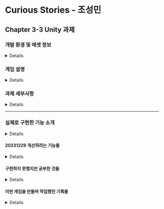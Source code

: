# Curious Stories - 조성민

## Chapter 3-3 Unity 과제

### 개발 환경 및 에셋 정보
<details>

#### 개발 환경
### Unity 2022.3.2f1

<br/>

#### 사용한 에셋

##### Top-Dwon 2D RPG Assets Pack
https://assetstore.unity.com/packages/2d/pixelwitchery-239673

<br/>

#### 사용한 폰트
##### 쿠키런 폰트
##### https://www.cookierunfont.com/

<br/>

#### 개발 기간
##### 3일 (20231226 ~ 20231228)
20231229 추가 개선 예정

<br/>

</details>

### 게임 설명

<details>

이번 게임은 미완성의 게임으로 최종 프로젝트에 들어가기 앞서서 기술적인 부분을 공부하기 위해 만든 게임이다.

게임의 기본적인 내용은 '잔혹동화'라는 키워드로 설명할 수 있을 것 같다.

우리가 익히 알고 있는 동화의 이야기를 따라가지만, 

플레이어의 선택에 따라서 결과가 우리가 아는 동화와 달라지는

인터렉터블한 책을 읽는 느낌을 주기위한 게임으로 만들었다.

동화책의 느낌을 살리기 위해 IntroScene에는 서고 느낌이 나게,

TitleScene에서는 책장에서 책을 뽑는 느낌이 나게, CollectionScene에서는 책에서 도감(사전)을 보는 느낌이 나게 만드려고 했다.

게임의 전반적인 진행은 2D 알만툴(쯔꾸르) 형식의 게임을 구현하려고 하였다.
  
</details>

### 과제 세부사항
<details>

#### 과제 개요
이번 과제는 자유 과제로 최종 프로젝트에 들어가기 전에 마지막 정비 과정이라고 생각되어

최대한 어깨에 힘을 빼고 최종 프로젝트에서 사용할만한 기술적 시도를 하는데 중점을 두었다.

<br/>

#### 요구사항

##### 필수요구사항

씬 전환하는 기능 구현

<br/>

##### 선택요구사항
1. 오브젝트 풀링
2. Instantiate로 오브젝트 생성
3. InputAction 사용
4. 스크립트로 버튼에 이벤트 추가
5. delegate 사용
6. raycast
7. generic을 이용한 싱글톤
8. FSM
9. Dictionary 활용
10. Queue, Stack 활용

<br/>
  
</details>

----

### 실제로 구현한 기능 소개

<details>


이 게임을 만들면서 구현했던 기능들은

Button에 마우스를 호버 했을 때, 다양한 효과가 나타날 수 있게 (IPointerEnter, IPointerExit)을 사용한 것과

여러 Button들을 만들고 이 Button들에 각각의 기능들을 부여한 것과

플레이어의 이동을 GetAxis가 아니라 InputAction을 이용한 것,

UI의 기능들을 최대한 이용하여 다양한 해상도에서도 원하는 UI 구성으로 보일 수 있도록 한 것

Coroutine을 이용하여 글씨가 순서대로 나오며 책을 읽는 듯한 효과를 주는 것

</details>

#### 20231229 개선하려는 기능들

<details>


원래는 04.Chapter_01 부분에 좀 더 구현하여 기본적인 게임의 진행까지(데모버전) 만드는 것이 목표였으나,

다양한 기술들을 공부하느랴고 이를 완수하지 못하고 기본적인 UI 틀과 Button들, 캐릭터와 이동 정도를 구현하였다.

오늘 추가로 raycast를 이용한 특정 물체와의 상호 작용, NPC를 추가하여 상호작용하여 대화하는 기능까지 구현하려고 한다.

</details>

#### 구현하지 못했지만 공부한 것들

<details>


이번 게임을 작업하면서 구현하지는 못했지만 따로 공부했던 내용들은

Dictionary를 활용하는 것인데, 이는 알고리즘 문제를 풀면서 공부하게 된 것으로,

데이터를 저장하는 과정에서 "값"과 "데이터"의 쌍 데이터를 받은 경우에, 값을 가지고 데이터를 찾기 위해서 사용하였으며,

https://school.programmers.co.kr/learn/courses/30/lessons/150370

특히 위의 문제에서 대두되어 여러가지 예제를 보면서 공부하였다.

</details>

#### 이번 게임을 만들며 작업했던 기록들

<details>


이번 게임을 기획하고 작업하면서 가장 중요하게 여겼던 것은,

어떤 게임을 만들지 아이디어를 내는 것과 UI를 구성하는 느낌을 어떻게 할 것인지 하는 등의 요소들로

아래의 사진들은 그 과정을 손으로 기록한 사진인데, 과제와는 관계가 적지만 잊혀지는 것이 아쉬워서 올리게 되었다.

![KakaoTalk_20231229_121704861](https://github.com/Lawrence1031/ThridAssignment/assets/144416099/2b3662ec-a0a4-4026-b69d-a28f7bdec04e)

![KakaoTalk_20231229_121704861_01](https://github.com/Lawrence1031/ThridAssignment/assets/144416099/d017a3b7-580d-4b16-ae24-be127890d689)

![KakaoTalk_20231229_121704861_02](https://github.com/Lawrence1031/ThridAssignment/assets/144416099/cbfedf52-bc5a-4d3f-b52f-f8d2c442dc1a)

![KakaoTalk_20231229_121704861_03](https://github.com/Lawrence1031/ThridAssignment/assets/144416099/e44f5d91-e65d-4bf5-b7ed-a09cf6006b98)
  
</details>

